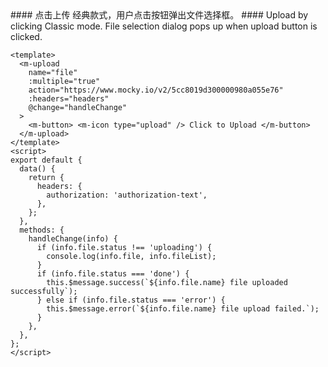 <cn>
#### 点击上传
经典款式，用户点击按钮弹出文件选择框。
</cn>

<us>
#### Upload by clicking
Classic mode. File selection dialog pops up when upload button is clicked.
</us>

```vue
<template>
  <m-upload
    name="file"
    :multiple="true"
    action="https://www.mocky.io/v2/5cc8019d300000980a055e76"
    :headers="headers"
    @change="handleChange"
  >
    <m-button> <m-icon type="upload" /> Click to Upload </m-button>
  </m-upload>
</template>
<script>
export default {
  data() {
    return {
      headers: {
        authorization: 'authorization-text',
      },
    };
  },
  methods: {
    handleChange(info) {
      if (info.file.status !== 'uploading') {
        console.log(info.file, info.fileList);
      }
      if (info.file.status === 'done') {
        this.$message.success(`${info.file.name} file uploaded successfully`);
      } else if (info.file.status === 'error') {
        this.$message.error(`${info.file.name} file upload failed.`);
      }
    },
  },
};
</script>
```
